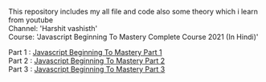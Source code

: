 This repository includes my all file and code also some theory which i learn from youtube\
Channel: 'Harshit vashisth'\
Course: 'Javascript Beginning To Mastery Complete Course 2021 (In Hindi)'

Part 1 : [Javascript Beginning To Mastery Part 1](https://youtu.be/chx9Rs41W6g?si=FCVqQqRLP18k0W_a)\
Part 2 : [Javascript Beginning To Mastery Part 2](https://youtu.be/Llsq1y-HWs4?si=3hzlVltjjyywa1ax)\
Part 3 : [Javascript Beginning To Mastery Part 3](https://youtu.be/pAl_uGXKXq8?si=rw4Ppg2hk6RqRRFD)
